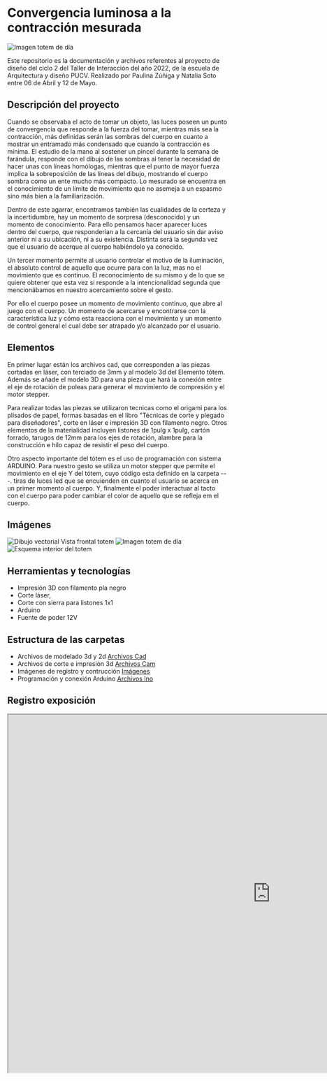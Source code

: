 # Convergencia luminosa a la contracción mesurada

![Imagen totem de día](https://raw.githubusercontent.com/Paulina99Z/documentacion-proyecto/main/img/totem%201-1/WhatsApp%20Image%202022-05-18%20at%2011.23.54%20PM.jpeg)

Este repositorio es la documentación y archivos referentes al proyecto de diseño del ciclo 2 del Taller de Interacción del año 2022, de la escuela de Arquitectura y diseño PUCV. Realizado por Paulina Zúñiga y Natalia Soto entre 06 de Abril y 12 de Mayo.

##  Descripción del proyecto

Cuando se observaba el acto de tomar un objeto, las luces poseen un punto de convergencia que responde a la fuerza del tomar, mientras más sea la contracción, más definidas serán las sombras del cuerpo en cuanto a mostrar un entramado más condensado que cuando la contracción es mínima. El estudio de la mano al sostener un pincel durante la semana de farándula, responde con el dibujo de las sombras al tener la necesidad de hacer unas con líneas homólogas, mientras que el punto de mayor fuerza implica la sobreposición de las líneas del dibujo, mostrando el cuerpo sombra como un ente mucho más compacto. Lo mesurado se encuentra en el conocimiento de un límite de movimiento que no asemeja a un espasmo sino más bien a la familiarización.

Dentro de este agarrar, encontramos también las cualidades de la certeza y la incertidumbre, hay un momento de sorpresa (desconocido) y un momento de conocimiento. Para ello pensamos hacer aparecer luces dentro del cuerpo, que responderían a la cercanía del usuario sin dar aviso anterior ni a su ubicación, ni a su existencia. Distinta será la segunda vez que el usuario de acerque al cuerpo habiéndolo ya conocido.

Un tercer momento permite al usuario controlar el motivo de la iluminación, el absoluto control de aquello que ocurre para con la luz, mas no el movimiento que es continuo. El reconocimiento de su mismo y de lo que se quiere obtener que esta vez sí responde a la intencionalidad segunda que mencionábamos en nuestro acercamiento sobre el gesto.

Por ello el cuerpo posee un momento de movimiento continuo, que abre al juego con el cuerpo. Un momento de acercarse y encontrarse con la característica luz y cómo esta reacciona con el movimiento y un momento de control general el cual debe ser atrapado y/o alcanzado por el usuario.

## Elementos 

En primer lugar están los archivos cad, que corresponden a las piezas cortadas en láser, con terciado de 3mm y al modelo 3d del Elemento tótem.
Además se añade el modelo 3D para una pieza que hará la conexión entre el eje de rotación de poleas para generar el movimiento de compresión y el motor stepper.

Para realizar todas las piezas se utilizaron tecnicas como el origami para los plisados de papel, formas basadas en el libro "Técnicas de corte y plegado para diseñadores", corte en láser e impresión 3D con filamento negro.
Otros elementos de la materialidad incluyen listones de 1pulg x 1pulg, cartón forrado, tarugos de 12mm para los ejes de rotación, alambre para la construcción e hilo capaz de resistir el peso del cuerpo.

Otro aspecto importante del tótem es el uso de programación con sistema ARDUINO. Para nuestro gesto se utiliza un motor stepper que permite el movimiento en el eje Y del tótem, cuyo código esta definido en la carpeta ---. tiras de luces led que se encuienden en cuanto el usuario se acerca en un primer momento al cuerpo. Y, finalmente el poder interactuar al tacto con el cuerpo para poder cambiar el color de aquello que se refleja em el cuerpo.

## Imágenes
![Dibujo vectorial Vista frontal totem](https://raw.githubusercontent.com/Paulina99Z/documentacion-proyecto/main/img/totem%201-1/Totem%20dibujos-03.png)
![Imagen totem de día](https://raw.githubusercontent.com/Paulina99Z/documentacion-proyecto/main/img/totem%201-1/WhatsApp%20Image%202022-05-18%20at%2011.23.54%20PM.jpeg)
![Esquema interior del totem](https://raw.githubusercontent.com/Paulina99Z/documentacion-proyecto/main/img/totem%201-1/Modelo%20digital%20totem.jpg)


## Herramientas y tecnologías
- Impresión 3D con filamento pla negro
- Corte láser, 
- Corte con sierra para listones 1x1
- Arduino
- Fuente de poder 12V

## Estructura de las carpetas
- Archivos de modelado 3d y 2d [Archivos Cad](https://github.com/Paulina99Z/documentacion-proyecto/tree/main/cad)
- Archivos de corte e impresión 3d [Archivos Cam](https://github.com/Paulina99Z/documentacion-proyecto/tree/main/cam)
- Imágenes de registro y contrucción [Imágenes](https://github.com/Paulina99Z/documentacion-proyecto/tree/main/img)
- Programación y conexión Arduino [Archivos Ino](https://github.com/Paulina99Z/documentacion-proyecto/tree/main/ino)

## Registro exposición
<iframe width="1200" height = "820" src="https://www.youtube.com/watch?v=4rSVPTRsMz8"> </iframe>
